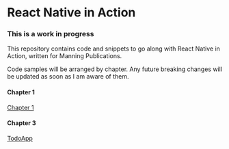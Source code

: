 # React Native in Action

### This is a work in progress

This repository contains code and snippets to go along with React Native in Action, written for Manning Publications.

Code samples will be arranged by chapter. Any future breaking changes will be updated as soon as I am aware of them.

#### Chapter 1

[Chapter 1](https://github.com/dabit3/react-native-in-action/tree/chapter1)


#### Chapter 3

[TodoApp](https://github.com/dabit3/react-native-in-action/tree/chapter3)
